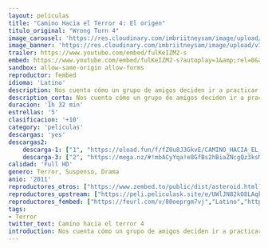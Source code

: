 ```yaml
---
layout: peliculas
title: "Camino Hacia el Terror 4: El origen"
titulo_original: "Wrong Turn 4"
image_carousel: 'https://res.cloudinary.com/imbriitneysam/image/upload/v1545612979/camino4-poster-min.jpg'
image_banner: 'https://res.cloudinary.com/imbriitneysam/image/upload/v1545612979/camino4-banner-min.jpg'
trailer: https://www.youtube.com/embed/fulKeIZM2-s
embed: https://www.youtube.com/embed/fulKeIZM2-s?autoplay=1&amp;rel=0&amp;hd=1&border=0&wmode=opaque&enablejsapi=1&modestbranding=1&controls=1&showinfo=0
sandbox: allow-same-origin allow-forms
reproductor: fembed
idioma: 'Latino'
description: Nos cuenta cómo un grupo de amigos deciden ir a practicar snow en sus vacaciones invernales. Pero, como en anteriores ocasiones, tomarán un camino equivocado perdiéndose en una tormenta y buscando refugio en un antiguo sanatorio. Allí están completamente aislados y a merced de la tormenta. Pero el lugar tiene un pasado y algunos de sus antiguos pacientes no están demasiado contentos de tener invitados. En un mortal juego del gato y el ratón, los jóvenes deberán luchar por sobrevivir esa noche.
description_corta: Nos cuenta cómo un grupo de amigos deciden ir a practicar snow en sus vacaciones invernales. Pero, como en anteriores ocasiones, tomarán un camino equivocado perdiéndose en una tormenta y buscando refugio en un antiguo..
duracion: '1h 32 min'
estrellas: '5'
clasificacion: '+10'
category: 'peliculas'
descargas: 'yes'
descargas2:
    descarga-1: ["1", "https://oload.fun/f/fZ0u8J3GkvE/CAMINO_HACIA_EL_TERROR_4.mp4", "https://www.google.com/s2/favicons?domain=openload.co","OpenLoad","https://res.cloudinary.com/imbriitneysam/image/upload/v1541473684/mexico.png", "Latino", "Full HD"]
    descarga-3: ["2", "https://mega.nz/#!mbACyYqa!e8GfBs2hBiaZNcgQz3ksMlVEAE1MSqdJSqFl_oalpAQ", "https://www.google.com/s2/favicons?domain=mega.nz","Mega","https://res.cloudinary.com/imbriitneysam/image/upload/v1541473684/mexico.png", "Latino", "Full HD"]
calidad: 'Full HD'
genero: Terror, Suspenso, Drama
anio: '2011'
reproductores_otros: ["https://www.zembed.to/public/dist/asteroid.html?id=3669a0818b698b1d757a8846d2a2a697&title=Wrong%20Turn%204","Latino","https://mstream.website/9ihg6ncv8i59","Latino"]
reproductores_upstream: ["https://peli.peliculask.site/e/UWlJN82kO8LAqkW/","Latino"]
reproductores_fembed: ["https://feurl.com/v/80oeprgm7vj","Latino","https://feurl.com/v/3qv1gqe72vy","Latino","https://feurl.com/v/7qv7nq2x6wo","Latino"]
tags:
- Terror
twitter_text: Camino hacia el terror 4
introduction: Nos cuenta cómo un grupo de amigos deciden ir a practicar snow en sus vacaciones invernales. Pero, como en anteriores ocasiones, tomarán un camino equivocado perdiéndose en una tormenta y buscando refugio en un antiguo..
---
```



 







